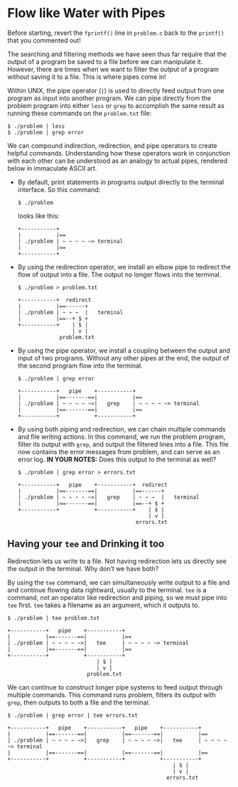 # Flow like Water with Pipes

Before starting, revert the `fprintf()` line in `problem.c` back to the `printf()` that you commented out!

The searching and filtering methods we have seen thus far require that the output of a program be saved to a file before we can manipulate it. However, there are times when we want to filter the output of a program without saving it to a file. This is where pipes come in!

Within UNIX, the pipe operator (`|`) is used to directly feed output from one program as input into another program. We can pipe directly from the problem program into either `less` or `grep` to accomplish the same result as running these commands on the `problem.txt` file:

```
$ ./problem | less
$ ./problem | grep error
```

We can compound indirection, redirection, and pipe operators to create helpful commands. Understanding how these operators work in conjunction with each other can be understood as an analogy to actual pipes, rendered below in immaculate ASCII art.

- By default, print statements in programs output directly to the terminal interface. So this command:
    ```
    $ ./problem
    ```

    looks like this:
    ```
    +-----------+
    |           |==
    | ./problem | ~ ~ ~ ~ ~> terminal
    |           |==
    +-----------+
    ```

- By using the redirection operator, we install an elbow pipe to redirect the flow of output into a file. The output no longer flows into the terminal.

    ```
    $ ./problem > problem.txt
    ```

    ```
    +-----------+  redirect
    |           |==------+    
    | ./problem | ~ ~ ~  |   terminal
    |           |==--+ $ +
    +-----------+    | $ |
                     | v |
                 problem.txt
    ```

- By using the pipe operator, we install a coupling between the output and input of two programs. Without any other pipes at the end, the output of the second program flow into the terminal.

    ```
    $ ./problem | grep error
    ```

    ```
    +-----------+   pipe    +-----------+
    |           |==-------==|           |==
    | ./problem | ~ ~ ~ ~ ~>|   grep    | ~ ~ ~ ~ ~> terminal
    |           |==-------==|           |==
    +-----------+           +-----------+
    ```

- By using both piping and redirection, we can chain multiple commands and file writing actions. In this command, we run the problem program, filter its output with `grep`, and output the filtered lines into a file. This file now contains the error messages from problem, and can serve as an error log. 
**IN YOUR NOTES:** Does this output to the terminal as well?
    ```
    $ ./problem | grep error > errors.txt
    ```

    ```
    +-----------+   pipe    +-----------+  redirect
    |           |==-------==|           |==------+
    | ./problem | ~ ~ ~ ~ ~>|   grep    | ~ ~ ~  |   terminal
    |           |==-------==|           |==--+ $ +
    +-----------+           +-----------+    | $ |
                                             | v |
                                         errors.txt
    ```

## Having your `tee` and Drinking it too

Redirection lets us write to a file. Not having redirection lets us directly see the output in the terminal. Why don’t we have both?

By using the `tee` command, we can simultaneously write output to a file and and continue flowing data rightward, usually to the terminal. `tee` is a command, not an operator like redirection and piping, so we must pipe into `tee` first. `tee` takes a filename as an argument, which it outputs to.
```
$ ./problem | tee problem.txt
```

```
+-----------+   pipe    +-----------+
|           |==-------==|           |==
| ./problem | ~ ~ ~ ~ ~>|   tee     | ~ ~ ~ ~ ~> terminal
|           |==-------==|           |==
+-----------+           +-----------+
                            | $ |
                            | v |
                         problem.txt
```

We can continue to construct longer pipe systems to feed output through multiple commands. This command runs problem, filters its output with `grep`, then outputs to both a file and the terminal.
```
$ ./problem | grep error | tee errors.txt
```

```
+-----------+   pipe    +-----------+   pipe    +-----------+
|           |==-------==|           |==-------==|           |==
| ./problem | ~ ~ ~ ~ ~>|   grep    | ~ ~ ~ ~ ~>|   tee     | ~ ~ ~ ~ ~> terminal
|           |==-------==|           |==-------==|           |==
+-----------+           +-----------+           +-----------+
                                                    | $ |
                                                    | v |
                                                  errors.txt
```
